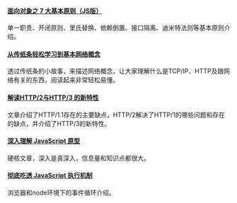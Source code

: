 
#### [面向对象之 7 大基本原则（JS版）](https://mp.weixin.qq.com/s/TjrSHIA4QUhZZIsx-GU0tA)
单一职责、开闭原则、里氏替换、依赖倒置、接口隔离、迪米特法则等基本原则介绍。

#### [从传纸条轻松学习到基本网络概念](https://mp.weixin.qq.com/s/prKCdz7zoBsziNoE93Ouog)
透过传纸条的小故事，来描述网络概念，让大家理解什么是TCP/IP、HTTP及跟网络有关的东西，阅读起来非常轻松易懂。

#### [解读HTTP/2与HTTP/3 的新特性](https://mp.weixin.qq.com/s/n8HBG9LuzQjOT__M4pxKwA)
文章介绍了HTTP/1.1存在的主要缺点，HTTP/2解决了HTTP/1的哪些问题和存在的缺点，并介绍了HTTP/3的新特性。

#### [深入理解 JavaScript 原型](https://mp.weixin.qq.com/s/z9cU60pa60-6-MUjJXZhrg)
硬核文章，深入是真深入，信息量和知识点都很大。

#### [彻底吃透 JavaScript 执行机制](https://mp.weixin.qq.com/s/qek45SyvT2QK7qCaF6V3Eg)
浏览器和node环境下的事件循环介绍。